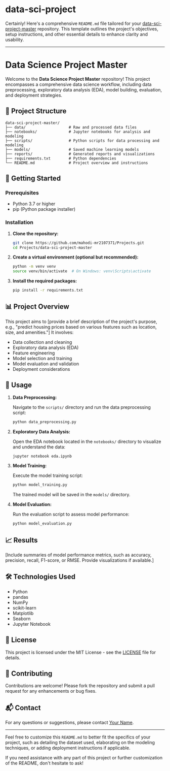 # data-sci-project
Certainly! Here's a comprehensive `README.md` file tailored for your [data-sci-project-master](https://github.com/mahodi-mr2107371/Projects/tree/main/data-sci-project-master) repository. This template outlines the project's objectives, setup instructions, and other essential details to enhance clarity and usability.

---

# Data Science Project Master

Welcome to the **Data Science Project Master** repository! This project encompasses a comprehensive data science workflow, including data preprocessing, exploratory data analysis (EDA), model building, evaluation, and deployment strategies.

## 📁 Project Structure

```
data-sci-project-master/
├── data/                   # Raw and processed data files
├── notebooks/              # Jupyter notebooks for analysis and modeling
├── scripts/                # Python scripts for data processing and modeling
├── models/                 # Saved machine learning models
├── reports/                # Generated reports and visualizations
├── requirements.txt        # Python dependencies
└── README.md               # Project overview and instructions
```

## 🚀 Getting Started

### Prerequisites

* Python 3.7 or higher
* pip (Python package installer)

### Installation

1. **Clone the repository:**

   ```bash
   git clone https://github.com/mahodi-mr2107371/Projects.git
   cd Projects/data-sci-project-master
   ```

2. **Create a virtual environment (optional but recommended):**

   ```bash
   python -m venv venv
   source venv/bin/activate  # On Windows: venv\Scripts\activate
   ```

3. **Install the required packages:**

   ```bash
   pip install -r requirements.txt
   ```

## 📊 Project Overview

This project aims to \[provide a brief description of the project's purpose, e.g., "predict housing prices based on various features such as location, size, and amenities."] It involves:

* Data collection and cleaning
* Exploratory data analysis (EDA)
* Feature engineering
* Model selection and training
* Model evaluation and validation
* Deployment considerations

## 🧪 Usage

1. **Data Preprocessing:**

   Navigate to the `scripts/` directory and run the data preprocessing script:

   ```bash
   python data_preprocessing.py
   ```

2. **Exploratory Data Analysis:**

   Open the EDA notebook located in the `notebooks/` directory to visualize and understand the data:

   ```bash
   jupyter notebook eda.ipynb
   ```

3. **Model Training:**

   Execute the model training script:

   ```bash
   python model_training.py
   ```

   The trained model will be saved in the `models/` directory.

4. **Model Evaluation:**

   Run the evaluation script to assess model performance:

   ```bash
   python model_evaluation.py
   ```

## 📈 Results

\[Include summaries of model performance metrics, such as accuracy, precision, recall, F1-score, or RMSE. Provide visualizations if available.]

## 🛠️ Technologies Used

* Python
* pandas
* NumPy
* scikit-learn
* Matplotlib
* Seaborn
* Jupyter Notebook

## 📄 License

This project is licensed under the MIT License - see the [LICENSE](LICENSE) file for details.

## 🤝 Contributing

Contributions are welcome! Please fork the repository and submit a pull request for any enhancements or bug fixes.

## 📬 Contact

For any questions or suggestions, please contact [Your Name](mailto:your.email@example.com).

---

Feel free to customize this `README.md` to better fit the specifics of your project, such as detailing the dataset used, elaborating on the modeling techniques, or adding deployment instructions if applicable.

If you need assistance with any part of this project or further customization of the README, don't hesitate to ask!
